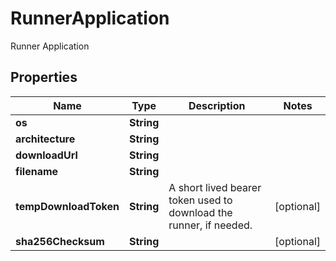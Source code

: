 

# RunnerApplication

Runner Application

## Properties

| Name | Type | Description | Notes |
|------------ | ------------- | ------------- | -------------|
|**os** | **String** |  |  |
|**architecture** | **String** |  |  |
|**downloadUrl** | **String** |  |  |
|**filename** | **String** |  |  |
|**tempDownloadToken** | **String** | A short lived bearer token used to download the runner, if needed. |  [optional] |
|**sha256Checksum** | **String** |  |  [optional] |



